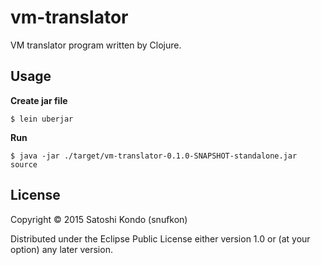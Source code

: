 # vm-translator

VM translator program written by Clojure.

## Usage

**Create jar file**

`$ lein uberjar`

**Run**

`$ java -jar ./target/vm-translator-0.1.0-SNAPSHOT-standalone.jar source`

## License

Copyright © 2015 Satoshi Kondo (snufkon)

Distributed under the Eclipse Public License either version 1.0 or (at
your option) any later version.

